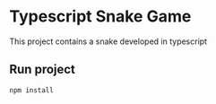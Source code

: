# Typescript Snake Game

This project contains a snake developed in typescript

## Run project

```sh
npm install
```
